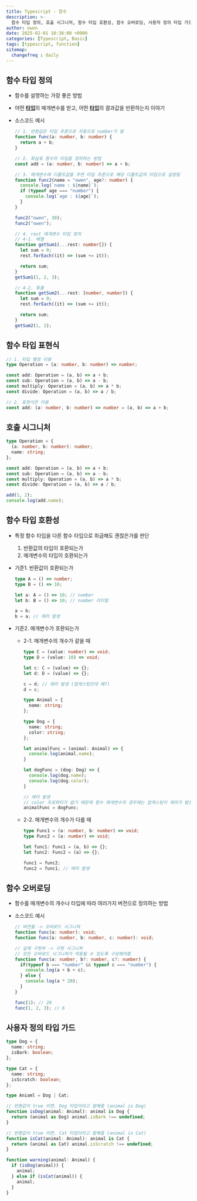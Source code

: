 ```yaml
---
title: Typescript - 함수
description: >-
  함수 타입 정의, 호출 시그니처, 함수 타입 호환성, 함수 오버로딩, 사용자 정의 타입 가드
author: owen
date: 2025-02-01 10:38:00 +0900
categories: [Typescript, Basic]
tags: [typescript, function]
sitemap: 
  changefreq : daily
---
```


## 함수 타입 정의
- 함수를 설명하는 가장 좋은 방법
- 어떤 <U>**타입**</U>의 매개변수를 받고, 어떤 <U>**타입**</U>의 결과값을 반환하는지 이야기
- 소스코드 예시
  
  ```typescript
  // 1. 반환값은 타입 추론으로 자동으로 number가 됨
  function func(a: number, b: number) {
    return a + b;
  }

  // 2. 화살표 함수의 타입을 정의하는 방법
  const add = (a: number, b: number) => a + b;

  // 3. 매개변수에 디폴트값을 주면 타입 추론으로 해당 디폴트값의 타입으로 설정됨
  function func2(name = "owen", age?: number) {
    console.log(`name : ${name}`);
    if (typeof age === "number") {
      console.log(`age : ${age}`);
    }
  }

  func2("owen", 30);
  func2("owen");

  // 4. rest 매개변수 타입 정의
  // 4-1. 배열
  function getSum1(...rest: number[]) {
    let sum = 0;
    rest.forEach((it) => (sum += it));

    return sum;
  }
  getSum1(1, 2, 3);

  // 4-2. 튜플
  function getSum2(...rest: [number, number]) {
    let sum = 0;
    rest.forEach((it) => (sum += it));

    return sum;
  }
  getSum2(1, 2);
  ```

## 함수 타입 표현식
```typescript
// 1. 타입 별칭 이용
type Operation = (a: number, b: number) => number;

const add: Operation = (a, b) => a + b;
const sub: Operation = (a, b) => a - b;
const multiply: Operation = (a, b) => a * b;
const divide: Operation = (a, b) => a / b;

// 2. 표현식만 이용
const add: (a: number, b: number) => number = (a, b) => a + b;
```

## 호출 시그니처
```typescript
type Operation = {
  (a: number, b: number): number;
  name: string;
};

const add: Operation = (a, b) => a + b;
const sub: Operation = (a, b) => a - b;
const multiply: Operation = (a, b) => a * b;
const divide: Operation = (a, b) => a / b;

add(1, 2);
console.log(add.name);
```

## 함수 타입 호환성
- 특정 함수 타입을 다른 함수 타입으로 취급해도 괜찮은가를 판단
  1. 반환값의 타입이 호환되는가
  2. 매개변수의 타입이 호환되는가
- 기준1. 반환값이 호환되는가

  ```typescript
  type A = () => number;
  type B = () => 10;

  let a: A = () => 10; // number
  let b: B = () => 10; // number 리터럴

  a = b;
  b = a; // 에러 발생
  ```

- 기준2. 매개변수가 호환되는가
  - 2-1. 매개변수의 개수가 같을 때
  
    ```typescript
    type C = (value: number) => void;
    type D = (value: 10) => void;

    let c: C = (value) => {};
    let d: D = (value) => {};

    c = d; // 에러 발생 (업캐스팅인데 왜?)
    d = c;

    type Animal = {
      name: string;
    };

    type Dog = {
      name: string;
      color: string;
    };

    let animalFunc = (animal: Animal) => {
      console.log(animal.name);
    }

    let dogFunc = (dog: Dog) => {
      console.log(dog.name);
      console.log(dog.color);
    }

    // 에러 발생
    // color 프로퍼티가 없기 때문에 함수 매개변수의 경우에는 업캐스팅이 에러가 발생하는 것임
    animalFunc = dogFunc;
    ```

  - 2-2. 매개변수의 개수가 다를 때

    ```typescript
    type Func1 = (a: number, b: number) => void;
    type Func2 = (a: number) => void;

    let func1: Func1 = (a, b) => {};
    let func2: Func2 = (a) => {};

    func1 = func2;
    func2 = func1; // 에러 발생
    ```

## 함수 오버로딩
- 함수를 매개변수의 개수나 타입에 따라 여러가지 버전으로 정의하는 방법
- 소스코드 예시

  ```typescript
  // 버전들 -> 오버로드 시그니쳐
  function func(a: number): void;
  function func(a: number, b: number, c: number): void;

  // 실제 구현부 -> 구현 시그니쳐
  // 모든 오버로드 시그니쳐가 적용될 수 있도록 구성해야함
  function func(a: number, b?: number, c?: number) {
    if(typeof b === "number" && typeof c === "number") {
      console.log(a + b + c);
    } else {
      console.log(a * 20);
    }
  }

  func(1); // 20
  func(1, 2, 3); // 6
  ```

## 사용자 정의 타입 가드
```typescript
type Dog = {
  name: string;
  isBark: boolean;
};

type Cat = {
  name: string;
  isScratch: boolean;
};

type Aniaml = Dog | Cat;

// 반환값이 true 이면, Dog 타입이라고 말해줌 (animal is Dog)
function isDog(animal: Animal): animal is Dog {
  return (animal as Dog) animal.isBark !== undefined;
}

// 반환값이 true 이면, Cat 타입이라고 말해줌 (animal is Cat)
function isCat(animal: Animal): animal is Cat {
  return (animal as Cat) animal.isScratch !== undefined;
}

function warning(animal: Animal) {
  if (isDog(animal)) {
    animal;
  } else if (isCat(animal)) {
    animal;
  }
}
```